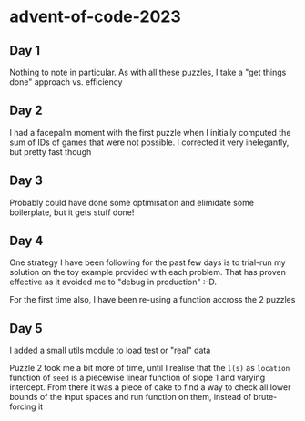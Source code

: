 # advent-of-code-2023

## Day 1
Nothing to note in particular. As with all these puzzles, I take a "get things done" approach vs. efficiency

## Day 2
I had a facepalm moment with the first puzzle when I initially computed the sum of IDs of games that were not possible. I corrected it very inelegantly, but pretty fast though 

## Day 3
Probably could have done some optimisation and elimidate some boilerplate, but it gets stuff done!

## Day 4
One strategy I have been following for the past few days is to trial-run my solution on the toy example provided with each problem. That has proven effective as it avoided me to "debug in production" :-D.

For the first time also, I have been re-using a function accross the 2 puzzles

## Day 5
I added a small utils module to load test or "real" data

Puzzle 2 took me a bit more of time, until I realise that the `l(s)` as `location` function of `seed` is a piecewise linear function of slope 1 and varying intercept. From there it was a piece of cake to find a way to check all lower bounds of the input spaces and run function on them, instead of brute-forcing it